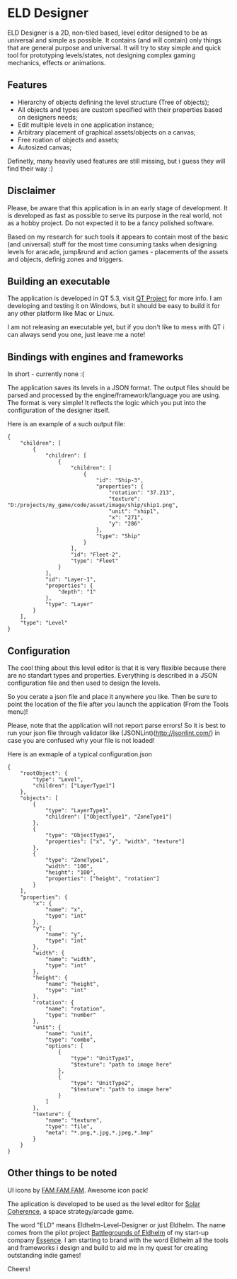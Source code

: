 # ELD Designer

ELD Designer is a 2D, non-tiled based, level editor designed to be as universal and simple as possible. It contains (and will contain) only things that are general purpose and universal. It will try to stay simple and quick tool for prototyping levels/states, not designing complex gaming mechanics, effects or animations.

## Features

* Hierarchy of objects defining the level structure (Tree of objects);
* All objects and types are custom specified with their properties based on designers needs;
* Edit multiple levels in one application instance;
* Arbitrary placement of graphical assets/objects on a canvas;
* Free roation of objects and assets;
* Autosized canvas;

Definetly, many heavily used features are still missing, but i guess they will find their way :)

## Disclaimer

Please, be aware that this application is in an early stage of development. It is developed as fast as possible to serve its purpose in the real world, not as a hobby project. Do not expected it to be a fancy polished software.

Based on my research for such tools it appears to contain most of the basic (and universal) stuff for the most time consuming tasks when designing levels for aracade, jump&rund and action games - placements of the assets and objects, definig zones and triggers.

## Building an executable

The application is developed in QT 5.3, visit [QT Project](http://qt-project.org/) for more info. I am developing and testing it on Windows, but it should be easy to build it for any other platform like Mac or Linux.

I am not releasing an executable yet, but if you don't like to mess with QT i can always send you one, just leave me a note!

## Bindings with engines and frameworks

In short - currently none :(

The application saves its levels in a JSON format. The output files should be parsed and processed by the engine/framework/language you are using. The format is very simple! It reflects the logic which you put into the configuration of the designer itself.

Here is an example of a such output file:
```
{
    "children": [
        {
            "children": [
                {
                    "children": [
                        {
                            "id": "Ship-3",
                            "properties": {
                                "rotation": "37.213",
                                "texture": "D:/projects/my_game/code/asset/image/ship/ship1.png",
                                "unit": "ship1",
                                "x": "271",
                                "y": "286"
                            },
                            "type": "Ship"
                        }
                    ],
                    "id": "Fleet-2",
                    "type": "Fleet"
                }
            ],
            "id": "Layer-1",
            "properties": {
                "depth": "1"
            },
            "type": "Layer"
        }
    ],
    "type": "Level"
}
```

## Configuration

The cool thing about this level editor is that it is very flexible because there are no standart types and properties. Everything is described in a JSON configuration file and then used to design the levels.

So you cerate a json file and place it anywhere you like. Then be sure to point the location of the file after you launch the application (From the Tools menu)!

Please, note that the application will not report parse errors! So it is best to run your json file through validator like (JSONLint)(http://jsonlint.com/) in case you are confused why your file is not loaded!

Here is an exmaple of a typical configuration.json
```
{
	"rootObject": {
		"type": "Level",
		"children": ["LayerType1"]
	},
	"objects": [
		{ 
			"type": "LayerType1",
			"children": ["ObjectType1", "ZoneType1"]
		},
		{
			"type": "ObjectType1",
			"properties": ["x", "y", "width", "texture"]
		},
		{
			"type": "ZoneType1",
			"width": "100",
			"height": "100",
			"properties": ["height", "rotation"]
		}
	],
	"properties": {
		"x": { 
			"name": "x",
			"type": "int" 
		},
		"y": { 
			"name": "y",
			"type": "int" 
		},
		"width": { 
			"name": "width",
			"type": "int" 
		},
		"height": { 
			"name": "height",
			"type": "int" 
		},
		"rotation": { 
			"name": "rotation",
			"type": "number" 
		},
		"unit": {
			"name": "unit",
			"type": "combo",
			"options": [
				{
					"type": "UnitType1", 
					"$texture": "path to image here"
				},
				{
					"type": "UnitType2",
					"$texture": "path to image here"
				}
			]
		},
		"texture": {
			"name": "texture",
			"type": "file",
			"meta": "*.png,*.jpg,*.jpeg,*.bmp"
		}
	}
}
```

## Other things to be noted

UI icons by [FAM FAM FAM](http://www.famfamfam.com/lab/icons/silk/). Awesome icon pack!

The aplication is developed to be used as the level editor for [Solar Coherence](http://solarcoherence.com), a space strategy/arcade game.

The word "ELD" means Eldhelm-Level-Designer or just Eldhelm. The name comes from the pilot project [Battlegrounds of Eldhelm](http://eldhelm.essenceworks.com) of my start-up company [Essence](http://essenceworks.com). I am starting to brand with the word Eldhelm all the tools and frameworks i design and build to aid me in my quest for creating outstanding indie games!

Cheers!
